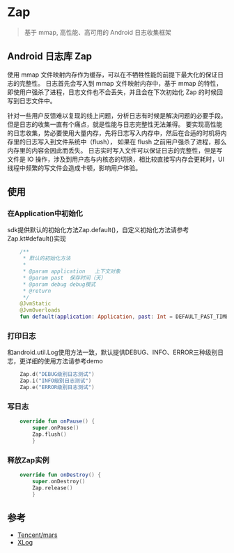 # Zap

> 基于 mmap, 高性能、高可用的 Android 日志收集框架

## Android 日志库 Zap

使用 mmap 文件映射内存作为缓存，可以在不牺牲性能的前提下最大化的保证日志的完整性。
日志首先会写入到 mmap 文件映射内存中，基于 mmap 的特性，即使用户强杀了进程，日志文件也不会丢失，并且会在下次初始化 Zap 的时候回写到日志文件中。

针对一些用户反馈难以复现的线上问题，分析日志有时候是解决问题的必要手段。
但是日志的收集一直有个痛点，就是性能与日志完整性无法兼得。
要实现高性能的日志收集，势必要使用大量内存，先将日志写入内存中，然后在合适的时机将内存里的日志写入到文件系统中（flush），
如果在 flush 之前用户强杀了进程，那么内存里的内容会因此而丢失。
日志实时写入文件可以保证日志的完整性，但是写文件是 IO 操作，涉及到用户态与内核态的切换，相比较直接写内存会更耗时，UI 线程中频繁的写文件会造成卡顿，影响用户体验。

## 使用

### 在Application中初始化

sdk提供默认的初始化方法Zap.default()，自定义初始化方法请参考Zap.kt#default()实现

```kotlin
	/**
	 * 默认的初始化方法
	 *
	 * @param application   上下文对象
	 * @param past  保存时间（天）
	 * @param debug debug模式
	 * @return
	 */
	@JvmStatic
	@JvmOverloads
	fun default(application: Application, past: Int = DEFAULT_PAST_TIME, debug: Boolean = false): Boolean
```

### 打印日志

和android.util.Log使用方法一致，默认提供DEBUG、INFO、ERROR三种级别日志，更详细的使用方法请参考demo

```kotlin
	Zap.d("DEBUG级别日志测试")
	Zap.i("INFO级别日志测试")
	Zap.e("ERROR级别日志测试")
```

### 写日志

```kotlin
	override fun onPause() {
		super.onPause()
		Zap.flush()
		}
```

### 释放Zap实例

```kotlin
	override fun onDestroy() {
		super.onDestroy()
		Zap.release()
		}
```

## 参考

- [Tencent/mars](https://github.com/Tencent/mars)
- [XLog](https://github.com/elvishew/xLog)